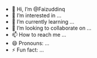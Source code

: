 - 👋 Hi, I’m @Faizuddinq
- 👀 I’m interested in ...
- 🌱 I’m currently learning ...
- 💞️ I’m looking to collaborate on ...
- 📫 How to reach me ...
- 😄 Pronouns: ...
- ⚡ Fun fact: ...

<!---
Faizuddinq/Faizuddinq is a ✨ special ✨ repository because its `README.md` (this file) appears on your GitHub profile.
You can click the Preview link to take a look at your changes.
--->
